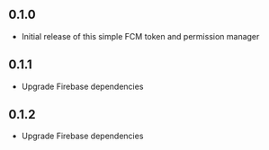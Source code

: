 ## 0.1.0

* Initial release of this simple FCM token and permission manager

## 0.1.1

* Upgrade Firebase dependencies

## 0.1.2

* Upgrade Firebase dependencies